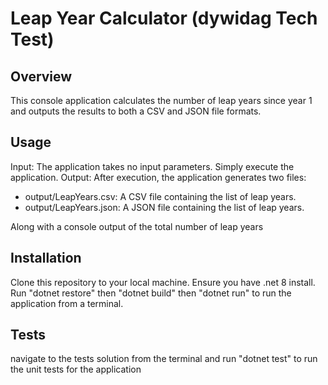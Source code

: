 <h1> Leap Year Calculator (dywidag Tech Test)</h1>
<h2>Overview</h2>
This console application calculates the number of leap years since year 1 and outputs the results to both a CSV and JSON file formats.

<h2>Usage</h2>
Input: The application takes no input parameters. Simply execute the application.
Output: After execution, the application generates two files:
<ul>
  <li>output/LeapYears.csv: A CSV file containing the list of leap years.</li>
  <li>output/LeapYears.json: A JSON file containing the list of leap years.</li>
</ul>
Along with a console output of the total number of leap years 
<h2>Installation</h2>
Clone this repository to your local machine. Ensure you have .net 8 install. Run "dotnet restore" then "dotnet build" then "dotnet run" to run the application from a terminal.

<h2>Tests</h2>
navigate to the tests solution from the terminal and run "dotnet test" to run the unit tests for the application
